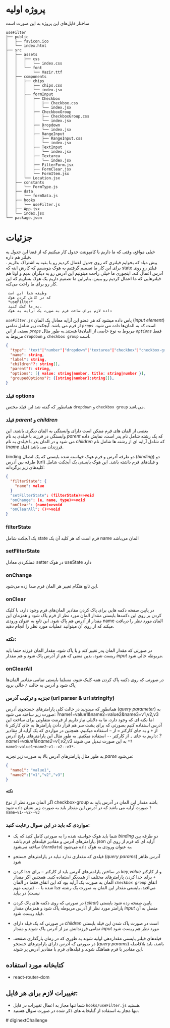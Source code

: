 # پروژه اولیه
ساختار فایل‌های این پروژه به این صورت است

```
useFilter
├── public
│   ├── favicon.ico
│   └── index.html
├── src
│   ├── assets
│   │   ├── css
│   │   │   └── index.css
│   │   └── font
│   │       └── Vazir.ttf
│   ├── components
│   │   ├── chips
│   │   │   ├── chips.css
│   │   │   └── index.jsx
│   │   ├── formInput
│   │   │   ├── Checkbox
│   │   │   │   ├── Checkbox.css
│   │   │   │   └── index.jsx
│   │   │   ├── CheckboxGroup
│   │   │   │   ├── CheckboxGroup.css
│   │   │   │   └── index.jsx
│   │   │   ├── Dropdown
│   │   │   │   └── index.jsx
│   │   │   ├── RangeInput
│   │   │   │   ├── RangeInput.css
│   │   │   │   └── index.jsx
│   │   │   ├── TextInput
│   │   │   │   └── index.jsx
│   │   │   ├── Textarea
│   │   │   │   └── index.jsx
│   │   │   ├── FilterForm.jsx
│   │   │   ├── FormClear.jsx
│   │   │   └── FormItem.jsx
│   │   └── Location.jsx
│   ├── constants
│   │   └── FormType.js
│   ├── data
│   │   └── formData.js
│   ├── hooks
│   │   └── useFilter.js
│   ├── App.jsx
│   └── index.jsx
└── package.json
```


# جزئیات



خیلی مواقع، وقتی که ما داریم با کامپوننت جدول کار میکنیم که از قضا این جدول یه فیلتر هم داره،  
پیش میاد که بخوایم فیلتری که روی جدول اعمال کردیم رو با بقیه به اشتراک بذاریم .
برای این کار ما تصمیم گرفتیم یه هوک بنویسیم که کارش اینه که 
state
فیلتر رو روی آدرس اعمال کنه. اینجوری ما خیلی راحت میتونیم این آدرس رو به دیگران بدیم و اونا هم فیلترهایی
که ما اعمال کردیم رو ببینن. بنابراین ما تصمیم داریم یک هوک بسازیم که این کار رو برای ما راحت می‌کنه. 

     وظیفه شما این است
     که در کامل کردن هوک 
     *useFilter*
     به ما کمک کنید.
     داده لازم برای ساخت فرم به صورت یک آرایه به هوک
   *`useFilter.js`*
      پاس داده میشود که هر عضو این آرایه معادل یک المان 
      (*input element*)
      از فرم می باشد. آبجکت زیر شامل تمامی 
      *`props`*
      است که به المان‌ها داده می شود. بعضی از این 
     *`props`*
      مربوط به نوع خاصی از المان‌ها هستند.به طور مثال 
*`options`*
فقط مربوط به 
`dropdown` و `checkbox group` 
است.


```json
{
  "type": "text"|"number"|"dropdown"|"textarea"|"checkbox"|"checkbox-group",
  "name": string,
  "label": string,
  "children"?: string[],
  "parent"?: string,
  "options": [{ value: string|number, title: string|number }],
  "groupedOptions"?: {[string|number]:string[]},
}
```

### فیلد options
همانطور که گفته شد این فیلد مختص 
`dropdown` و `checkbox group` 
می‌باشد.
### فیلد *parent* و *children*
بعضی از المان های فرم ممکن است دارای وابستگی به المان دیگری باشند. 
این وابستگی در فرزند با فیلدی به نام 
*parent*
که یک رشته شامل نام پدر است، نمایش داده می شود و در المان پدر با فیلدی به نام 
*children*
 که شامل آرایه ای از رشته ها شامل نام
 (*name* فیلد)
  فرزندان می باشد. 

  binding دو طرفه آدرس و فرم
هوک خواسته شده بایستی که یک اتصال
(*binding*)
دو طرفه بین آدرس
(url) 
و فیلدهای فرم داشته باشد. این هوک بایستی یک آبجکت شامل کلیدهای زیر برگرداند:

```json
{
  "filterState": {
    "name": value
  }
  "setFilterState": (filterState)=>void
  "onChange": (e, name, type)=>void
  "onClear": (name)=>void
  "onClearAll": ()=>void
}
```

### filterState
یک آبجکت شامل state
فرم است که هر کلید آن یک name
المان می‌باشد
### setFilterState
عملکردی معادل setter
در هوک 
useState دارد

### onChange
این تابع هنگام تغییر هر المان فرم صدا زده می‌شود.

### onClear
در پایین صفحه دکمه هایی برای پاک کردن مقادیر المان‌های فرم‌ وجود دارد، با کلیک کردن بر روی این دکمه‌ها بایستی 
مقدار المان مورد نظر از فرم پاک شود و همزمان این مقدار از آدرس هم پاک شود. این تابع به عنوان ورودی 
name 
المان مورد نظر را دریافت میکند که از روی آن میتوانید عملیات مورد نظر را انجام دهید.
### نکته:
 در صورتی که مقدار المان پدر تغییر کند و یا پاک شود، مقدار المان فرزند حتما باید ریست شود، بدین معنی
که هم از آدرس پاک شود و هم مقدار 
*input*
مربوطه خالی شود.

### onClearAll
در صورتی که روی دکمه پاک کردن همه کلیک شود، مسلما بایستی تمامی مقادیر المان‌ها پاک شود و آدرس به حالت 
`/`
خالی برود

### تجزیه و ترکیب آدرس (url parser & url stringify)
 همانطور که میدونید در حالت کلی پارامترهای جستجوی آدرس
  (*query parameter*) 
  به صورت زیر ساخته می شود:
  ?name1=value1&name2=value2&name3=v1,v2,v3
  اما نکته ای که وجود دارد، ما به دلایلی نیاز داریم از فرمت
   متفاوتی برای ساخت این آدرس استفاده کنیم بصورتی که برای پشت سر هم قرار دادن پارامترها به جای کارکتر
  `&` 
  از 
  `+`
  و به جای کارکتر
`=`
 از 
 `~`
استفاده میکنیم. همچنین در مواردی که یک آرایه از مقادیر داریم به جای 
`,` 
از کارکتر 
`--`
استفاده میکنیم, به طور مثال این پارامترهای رایج آدرس: 
 *?name1=value1&name2=v1,v2,v3* 
به این صورت تبدیل می شوند
 `*?name1~value1+name2~v1--v2--v3*`.
 
 به طور مثال پارامترهای آدرس بالا به صورت زیر تجزیه
 *parse*
  می‌شود:

 ```json
 {
   "name1": "value1",
   "name2":["v1","v2","v3"]
 }
 ```

 #### نکته
 اگر المان مورد نظر از نوع 
 checkbox-group
 باشد مقدار این المان در آدرس باید به صورت آرایه می باشد که در آدرس این مقدار باید به صورت زیر نشان داده شود
 `?name~v1--v2--v3`



### مواردی که باید در این سوال رعایت کنید:
- شما باید هوک خواسته شده را به صورتی کامل کنید که یک 
*binding*
دو طرفه بین پارامترهای آدرس و مقادیر فیلدهای فرم باشد. 
json
آرایه ای که فرم از روی آن ساخته می‌شود 
(*`formData`*)
به عنوان ورودی 
به هوک داده می‌شود.

-  فیلدی که مقداری ندارد نباید در پارامترهای جستجو 
(*query params*)
 آدرس ظاهر شود

-  در ساختن پارامترهای آدرس باید از کارکتر 
 `~`
 برای جدا کردن 
 *key*,*value*
   و از کارکتر
    `+`
  برای جدا کردن پارامترهای مختلف از همدیگر استفاده کنید.
   همچنین اگر مقدار المان به صورت یک آرایه بود که این اتفاق فقط در المان
  *`checkbox group`*
   اتفاق می‌افند، بایستی مقدار این المان به صورت یک رشته جدا شده با 
   `--`
  (ترتیب مهم نیست) در بیاید

- در صورتی که روی دکمه های پاک کردن 
(*clear*) 
پایین صفحه زده شود بایستی پارامتر مورد نظر از آدرس مربوطه پاک شود
و همزمان مقدار 
*input*
 متصل به آن فیلد ریست شود.

- در صورتی که یک فیلد دارای 
*children*
است در صورت پاک شدن این فیلد بایستی تمامی فرزندانش نیز از آدرس پاک شوند و 
مقدار 
*input* 
مورد نظر هم ریست شود

- فیلدهای فیلتر بایستی مقداردهی اولیه شوند
به طوری که در زمان بارگذاری صفحه، در صورتی که آدرس دارای پارامترهای جستجو
(*query params*)
 باشد، باید بلافاصله این مقادیر با
 فرم هماهنگ شوند و فیلدهای فرم با مقادیر آدرس پر شوند.
 

## کتابخانه مورد استفاده 
- react-router-dom




## تغییرات لازم برای هر فایل:
- شما تنها مجاز به اعمال تغییرات در فایل  `hooks/useFilter.js`  هستید.
- تنها مجاز به استفاده از گتابخانه های ذکر شده در صورت سوال هستید.



#   d i g i n e x t C h a l l e n g e  
 